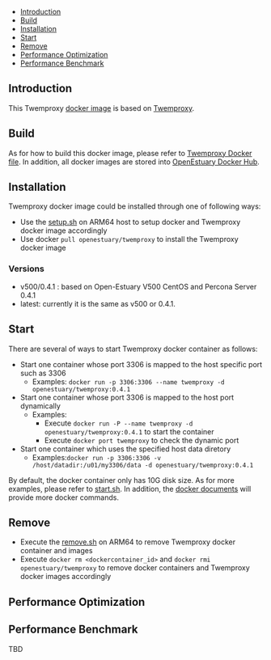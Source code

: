 * [Introduction](#1)
* [Build ](#2)
* [Installation](#3)
* [Start](#4)
* [Remove](#5)
* [Performance Optimization](#6)
* [Performance Benchmark](#7)

## <a name="1">Introduction</a>

This Twemproxy [docker image](https://docs.docker.com/) is based on [Twemproxy](https://codeload.github.com/twitter/twemproxy/zip/master).


## <a name="2">Build</a>
As for how to build this docker image, please refer to [Twemproxy Docker file](https://github.com/open-estuary/dockerfiles/tree/master/twemproxy).
In addition, all docker images are stored into [OpenEstuary Docker Hub](https://cloud.docker.com/app/openestuary).

## <a name="3">Installation</a>
Twemproxy docker image could be installed through one of following ways:  
- Use the [setup.sh](https://github.com/open-estuary/packages/blob/master/docker_apps/twemproxy/setup.sh) on ARM64 host to setup docker and Twemproxy docker image accordingly
- Use docker `pull openestuary/twemproxy` to install the Twemproxy docker image  

### Versions 
- v500/0.4.1 : based on Open-Estuary V500 CentOS and Percona Server 0.4.1
- latest: currently it is the same as v500 or 0.4.1. 

## <a name="4">Start</a>
There are several of ways to start Twemproxy docker container as follows:
- Start one container whose port 3306 is mapped to the host specific port such as 3306
  - Examples: `docker run -p 3306:3306 --name twemproxy -d openestuary/twemproxy:0.4.1`
- Start one container whose port 3306 is mapped to the host port dynamically
  - Examples:
    - Execute `docker run -P --name twemproxy -d openestuary/twemproxy:0.4.1` to start the container
    - Execute `docker port twemproxy` to check the dynamic port
- Start one container which uses the specified host data diretory 
  - Examples:`docker run -p 3306:3306 -v /host/datadir:/u01/my3306/data -d openestuary/twemproxy:0.4.1`

By default, the docker container only has 10G disk size. 
As for more examples, please refer to [start.sh](https://github.com/open-estuary/packages/blob/master/docker_apps/twemproxy/start.sh).
In addition, the [docker documents](https://docs.docker.com/) will provide more docker commands.
                                                   
## <a name="5">Remove</a>
- Execute the [remove.sh](https://github.com/open-estuary/packages/blob/master/docker_apps/twemproxy/remove.sh) on ARM64 to remove Twemproxy docker container and images 
- Execute `docker rm <dockercontainer_id>` and `docker rmi openestuary/twemproxy` to remove docker containers and Twemproxy docker images accordingly

## <a name="6">Performance Optimization</a>


## <a name="7">Performance Benchmark</a>
TBD 
